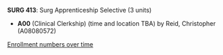 **SURG 413**: Surg Apprenticeship Selective (3 units)

- **A00** (Clinical Clerkship) (time and location TBA) by Reid, Christopher (A08080572)

[Enrollment numbers over time](./SURG413.tsv)
